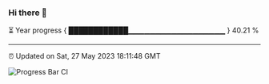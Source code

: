 ### Hi there 👋

⏳ Year progress { ████████████▁▁▁▁▁▁▁▁▁▁▁▁▁▁▁▁▁▁ } 40.21 %

---

⏰ Updated on Sat, 27 May 2023 18:11:48 GMT

![Progress Bar CI](https://github.com/liununu/liununu/workflows/Progress%20Bar%20CI/badge.svg)
